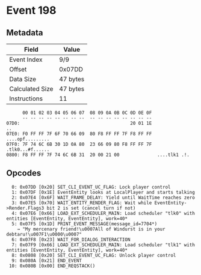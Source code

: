 # Event 198

## Metadata

| Field           | Value    |
|-----------------|----------|
| Event Index     | 9/9      |
| Offset          | 0x07DD   |
| Data Size       | 47 bytes |
| Calculated Size | 47 bytes |
| Instructions    | 11       |

```
      00 01 02 03 04 05 06 07  08 09 0A 0B 0C 0D 0E 0F
      -- -- -- -- -- -- -- --  -- -- -- -- -- -- -- --
07D0:                                         20 01 1E                ..
07E0: F0 FF FF 7F 6F 70 66 09  80 F8 FF FF 7F F8 FF FF  ....opf.........
07F0: 7F 74 6C 6B 30 1D 0A 80  23 66 09 80 F8 FF FF 7F  .tlk0...#f......
0800: F8 FF FF 7F 74 6C 6B 31  20 00 21 00              ....tlk1 .!.    
```

## Opcodes

```
  0: 0x07DD [0x20] SET_CLI_EVENT_UC_FLAG: Lock player control
  1: 0x07DF [0x1E] EventEntity looks at LocalPlayer and starts talking
  2: 0x07E4 [0x6F] WAIT_FRAME_DELAY: Yield until WaitTime reaches zero
  3: 0x07E5 [0x70] WAIT_ENTITY_RENDER_FLAG: Wait while EventEntity->Render.Flags3 bit 2 is set (cancel turn if not)
  4: 0x07E6 [0x66] LOAD_EXT_SCHEDULER_MAIN: Load scheduler "tlk0" with entities [EventEntity, EventEntity], work=40*
  5: 0x07F5 [0x1D] PRINT_EVENT_MESSAGE(message_id=7704*)
    → "My mercenary friend!\u0007All of Windurst is in your debtaru!\u007F1\u0000\u0007"
  6: 0x07F8 [0x23] WAIT_FOR_DIALOG_INTERACTION
  7: 0x07F9 [0x66] LOAD_EXT_SCHEDULER_MAIN: Load scheduler "tlk1" with entities [EventEntity, EventEntity], work=40*
  8: 0x0808 [0x20] SET_CLI_EVENT_UC_FLAG: Unlock player control
  9: 0x080A [0x21] END_EVENT
 10: 0x080B [0x00] END_REQSTACK()
```
